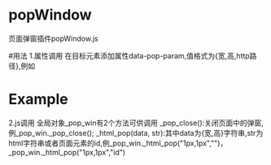 # popWindow
页面弹窗插件popWindow.js

#用法
1.属性调用
  在目标元素添加属性data-pop-param,值格式为{宽,高,http路径},例如<h1 data-pop-param="50%,200px,http://example.com">Example</h1>
2.js调用
  全局对象_pop_win有2个方法可供调用
  _pop_close():关闭页面中的弹窗,例_pop_win._pop_close();
  _html_pop(data, str):其中data为{宽,高}字符串,str为html字符串或者页面元素的id,例_pop_win._html_pop("1px,1px","<i></i>")，_pop_win._html_pop("1px,1px","id")
